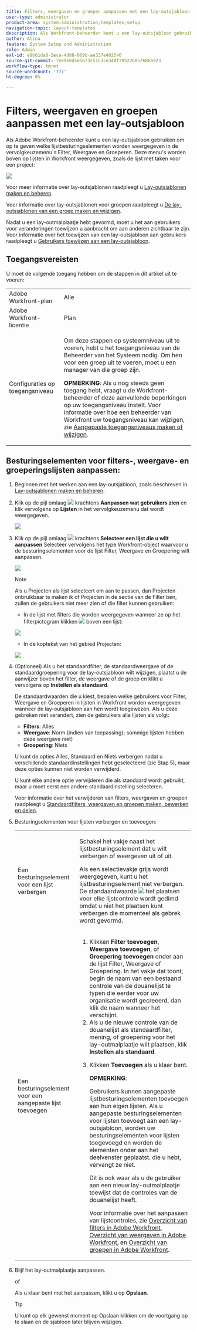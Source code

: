 ```yaml
---
title: Filters, weergaven en groepen aanpassen met een lay-outsjabloon
user-type: administrator
product-area: system-administration;templates;setup
navigation-topic: layout-templates
description: Als Workfront-beheerder kunt u een lay-outsjabloon gebruiken om op te geven welke lijstbesturingselementen worden weergegeven in de vervolgkeuzemenu's Filter, Weergave en Groeperen. Deze menu's worden boven op lijsten in Workfront weergegeven, zoals de takenlijst van een project.
author: Alina
feature: System Setup and Administration
role: Admin
exl-id: e9b61da8-2eca-4d88-969b-ae337e402540
source-git-commit: 7ee96045e5673c51c3ce348f395226857686a923
workflow-type: tm+mt
source-wordcount: '777'
ht-degree: 0%

---
```


# Filters, weergaven en groepen aanpassen met een lay-outsjabloon

Als Adobe Workfront-beheerder kunt u een lay-outsjabloon gebruiken om op te geven welke lijstbesturingselementen worden weergegeven in de vervolgkeuzemenu&#39;s Filter, Weergave en Groeperen. Deze menu&#39;s worden boven op lijsten in Workfront weergegeven, zoals de lijst met taken voor een project:

![](assets/filter-view-grouping-layout-templates.png)

Voor meer informatie over lay-outsjablonen raadpleegt u [Lay-outsjablonen maken en beheren](../../../administration-and-setup/customize-workfront/use-layout-templates/create-and-manage-layout-templates.md).

Voor informatie over lay-outsjablonen voor groepen raadpleegt u [De lay-outsjablonen van een groep maken en wijzigen](../../../administration-and-setup/manage-groups/work-with-group-objects/create-and-modify-a-groups-layout-templates.md).

Nadat u een lay-outmalplaatje hebt gevormd, moet u het aan gebruikers voor veranderingen toewijzen u aanbracht om aan anderen zichtbaar te zijn. Voor informatie over het toewijzen van een lay-outsjabloon aan gebruikers raadpleegt u [Gebruikers toewijzen aan een lay-outsjabloon](../use-layout-templates/assign-users-to-layout-template.md).

## Toegangsvereisten

U moet de volgende toegang hebben om de stappen in dit artikel uit te voeren:

<table style="table-layout:auto"> 
 <col> 
 <col> 
 <tbody> 
  <tr> 
   <td role="rowheader">Adobe Workfront-plan</td> 
   <td>Alle</td> 
  </tr> 
  <tr> 
   <td role="rowheader">Adobe Workfront-licentie</td> 
   <td>Plan</td> 
  </tr> 
  <tr> 
   <td role="rowheader">Configuraties op toegangsniveau</td> 
   <td> <p>Om deze stappen op systeemniveau uit te voeren, hebt u het toegangsniveau van de Beheerder van het Systeem nodig.
Om hen voor een groep uit te voeren, moet u een manager van die groep zijn.</p> <p><b>OPMERKING</b>: Als u nog steeds geen toegang hebt, vraagt u de Workfront-beheerder of deze aanvullende beperkingen op uw toegangsniveau instelt. Voor informatie over hoe een beheerder van Workfront uw toegangsniveau kan wijzigen, zie <a href="../../../administration-and-setup/add-users/configure-and-grant-access/create-modify-access-levels.md" class="MCXref xref">Aangepaste toegangsniveaus maken of wijzigen</a>.</p> </td> 
  </tr> 
 </tbody> 
</table>

## Besturingselementen voor filters-, weergave- en groeperingslijsten aanpassen:

1. Beginnen met het werken aan een lay-outsjabloon, zoals beschreven in [Lay-outsjablonen maken en beheren](../../../administration-and-setup/customize-workfront/use-layout-templates/create-and-manage-layout-templates.md).
1. Klik op de pijl omlaag ![](assets/down-arrow-blue.png) krachtens **Aanpassen wat gebruikers zien** en klik vervolgens op **Lijsten** in het vervolgkeuzemenu dat wordt weergegeven.

   ![](assets/customize-what-users-see-dropdown-on-pg-adobe-branding.png)

1. Klik op de pijl omlaag ![](assets/down-arrow-blue.png) krachtens **Selecteer een lijst die u wilt aanpassen** Selecteer vervolgens het type Workfront-object waarvoor u de besturingselementen voor de lijst Filter, Weergave en Groepering wilt aanpassen.

   ![](assets/select-a-list-to-customize-menu-on-pg-adobe-branding.png)

   >[!NOTE]
   >
   >Als u Projecten als lijst selecteert om aan te passen, dan Projecten onbruikbaar te maken ik of Projecten in de sectie van de Filter ben, zullen de gebruikers niet meer zien of die filter kunnen gebruiken:
   >
   >* In de lijst met filters die worden weergegeven wanneer ze op het filterpictogram klikken ![](assets/filter-nwepng.png) boven een lijst:
   >   
   >  ![](assets/disable-filters-projects-im-on-or-own.png)
   >   
   >* In de koptekst van het gebied Projecten:
   >   
   >  ![](assets/disable-filter-pills.png)

1. (Optioneel) Als u het standaardfilter, de standaardweergave of de standaardgroepering voor de lay-outsjabloon wilt wijzigen, plaatst u de aanwijzer boven het filter, de weergave of de groep en klikt u vervolgens op **Instellen als standaard**.

   De standaardwaarden die u kiest, bepalen welke gebruikers voor Filter, Weergave en Groeperen in lijsten in Workfront worden weergegeven wanneer de lay-outsjabloon aan hen wordt toegewezen. Als u deze gebreken niet verandert, zien de gebruikers alle lijsten als volgt:

   * **Filters**: Alles
   * **Weergave**: Norm (indien van toepassing); sommige lijsten hebben deze weergave niet)
   * **Groepering**: Niets

   U kunt de opties Alles, Standaard en Niets verbergen nadat u verschillende standaardinstellingen hebt geselecteerd (zie Stap 5), maar deze opties kunnen niet worden verwijderd.

   U kunt elke andere optie verwijderen die als standaard wordt gebruikt, maar u moet eerst een andere standaardinstelling selecteren.

   Voor informatie over het verwijderen van filters, weergaven en groepen raadpleegt u [Standaardfilters, weergaven en groepen maken, bewerken en delen](../../../administration-and-setup/set-up-workfront/configure-system-defaults/create-and-share-default-fvgs.md).

1. Besturingselementen voor lijsten verbergen en toevoegen:

   <table style="table-layout:auto"> 
    <col> 
    <col> 
    <tbody> 
     <tr> 
      <td role="rowheader">Een besturingselement voor een lijst verbergen</td> 
      <td> <p>Schakel het vakje naast het lijstbesturingselement dat u wilt verbergen of weergeven uit of uit.</p> <p>Als een selectievakje grijs wordt weergegeven, kunt u het lijstbesturingselement niet verbergen. De standaardwaarde <img src="assets/default-pill.png"> het plaatsen voor elke lijstcontrole wordt gedimd omdat u niet het plaatsen kunt verbergen die momenteel als gebrek wordt gevormd.</p> </td> 
     </tr> 
     <tr> 
      <td role="rowheader">Een besturingselement voor een aangepaste lijst toevoegen</td> 
      <td> <p> 
        <ol> 
         <li value="1"> Klikken <strong>Filter toevoegen</strong>, <strong>Weergave toevoegen</strong>, of <strong>Groepering toevoegen</strong> onder aan de lijst Filter, Weergave of Groepering. In het vakje dat toont, begin de naam van een bestaand controle van de douanelijst te typen die eerder voor uw organisatie wordt gecreeerd, dan klik de naam wanneer het verschijnt.</li> 
         <li value="2"> Als u de nieuwe controle van de douanelijst als standaardfilter, mening, of groepering voor het lay-outmalplaatje wilt plaatsen, klik <strong>Instellen als standaard</strong>. </li> 
         <li value="3"> <p>Klikken <strong>Toevoegen</strong> als u klaar bent.</p> <p><b>OPMERKING</b>: <p>Gebruikers kunnen aangepaste lijstbesturingselementen toevoegen aan hun eigen lijsten. Als u aangepaste besturingselementen voor lijsten toevoegt aan een lay-outsjabloon, worden uw besturingselementen voor lijsten toegevoegd en worden de elementen onder aan het deelvenster geplaatst. die u hebt, vervangt ze niet.</p> <p>Dit is ook waar als u de gebruiker aan een nieuw lay-outmalplaatje toewijst dat de controles van de douanelijst heeft. </p> <p>Voor informatie over het aanpassen van lijstcontroles, zie <a href="../../../reports-and-dashboards/reports/reporting-elements/filters-overview.md" class="MCXref xref">Overzicht van filters in Adobe Workfront</a>, <a href="../../../reports-and-dashboards/reports/reporting-elements/views-overview.md" class="MCXref xref">Overzicht van weergaven in Adobe Workfront</a>, en <a href="../../../reports-and-dashboards/reports/reporting-elements/groupings-overview.md" class="MCXref xref">Overzicht van groepen in Adobe Workfront</a>.</p> </p> </li> 
        </ol> </p> </td> 
     </tr> 
    </tbody> 
   </table>

1. Blijf het lay-outmalplaatje aanpassen.

   of

   Als u klaar bent met het aanpassen, klikt u op **Opslaan**.

   >[!TIP]
   >
   >U kunt op elk gewenst moment op Opslaan klikken om de voortgang op te slaan en de sjabloon later blijven wijzigen.
